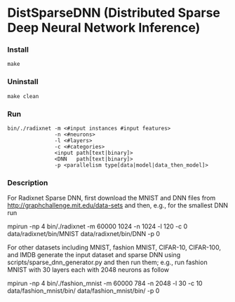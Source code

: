 # DistSparseDNN (Distributed Sparse Deep Neural Network Inference)
### Install
    make
### Uninstall
    make clean
### Run
    bin/./radixnet -m <#input instances #input features>
                   -n <#neurons>
                   -l <#layers>
                   -c <#categories>
                   <input path[text|binary]>
                   <DNN   path[text|binary]>
                   -p <parallelism type[data|model|data_then_model]>

### Description

For Radixnet Sparse DNN, first download the MNIST and DNN files from http://graphchallenge.mit.edu/data-sets and then, e.g., for the smallest DNN run

mpirun -np 4 bin/./radixnet -m 60000 1024 -n 1024 -l 120 -c 0 data/radixnet/bin/MNIST data/radixnet/bin/DNN -p 0

For other datasets including MNIST, fashion MNIST, CIFAR-10, CIFAR-100, and IMDB generate the input dataset and sparse DNN using scripts/sparse_dnn_generator.py and then run them; e.g., run fashion MNIST with 30 layers each with 2048 neurons as follow

mpirun -np 4 bin/./fashion_mnist -m 60000 784 -n 2048 -l 30 -c 10 data/fashion_mnist/bin/ data/fashion_mnist/bin/ -p 0

